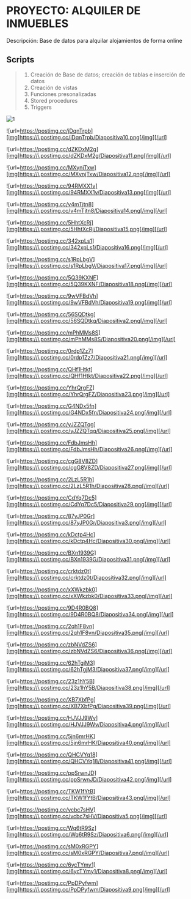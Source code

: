 # PROYECTO: ALQUILER DE INMUEBLES

Descripción: Base de datos para alquilar alojamientos de forma online

## Scripts
> 1) Creación de Base de datos; creación de tablas e inserción de datos
> 2) Creación de vistas
> 3) Funciones presonalizadas
> 4) Stored procedures
> 5) Triggers

![1]([https://postimg.cc/4mgh8cwn][img]https://i.postimg.cc/4mgh8cwn/Diapositiva1.png[/img][/url])

![url=https://postimg.cc/jDqnTrpb][img]https://i.postimg.cc/jDqnTrpb/Diapositiva10.png[/img][/url]

![url=https://postimg.cc/dZKDxM2g][img]https://i.postimg.cc/dZKDxM2g/Diapositiva11.png[/img][/url]

![url=https://postimg.cc/MXynjTxw][img]https://i.postimg.cc/MXynjTxw/Diapositiva12.png[/img][/url]

![url=https://postimg.cc/94RMXX1v][img]https://i.postimg.cc/94RMXX1v/Diapositiva13.png[/img][/url]

![url=https://postimg.cc/v4mTjtn8][img]https://i.postimg.cc/v4mTjtn8/Diapositiva14.png[/img][/url]

![url=https://postimg.cc/5HhtXcRj][img]https://i.postimg.cc/5HhtXcRj/Diapositiva15.png[/img][/url]

![url=https://postimg.cc/342xpLs1][img]https://i.postimg.cc/342xpLs1/Diapositiva16.png[/img][/url]

![url=https://postimg.cc/s1RpLbgV][img]https://i.postimg.cc/s1RpLbgV/Diapositiva17.png[/img][/url]

![url=https://postimg.cc/5Q39KXNF][img]https://i.postimg.cc/5Q39KXNF/Diapositiva18.png[/img][/url]

![url=https://postimg.cc/9wVFBdVh][img]https://i.postimg.cc/9wVFBdVh/Diapositiva19.png[/img][/url]

![url=https://postimg.cc/56SQDtkg][img]https://i.postimg.cc/56SQDtkg/Diapositiva2.png[/img][/url]

![url=https://postimg.cc/mPhMMs8S][img]https://i.postimg.cc/mPhMMs8S/Diapositiva20.png[/img][/url]

![url=https://postimg.cc/0rdp1Zz7][img]https://i.postimg.cc/0rdp1Zz7/Diapositiva21.png[/img][/url]

![url=https://postimg.cc/QHf1Htkt][img]https://i.postimg.cc/QHf1Htkt/Diapositiva22.png[/img][/url]

![url=https://postimg.cc/YhrQrgFZ][img]https://i.postimg.cc/YhrQrgFZ/Diapositiva23.png[/img][/url]

![url=https://postimg.cc/G4NDx5fn][img]https://i.postimg.cc/G4NDx5fn/Diapositiva24.png[/img][/url]

![url=https://postimg.cc/yJZZQTqg][img]https://i.postimg.cc/yJZZQTqg/Diapositiva25.png[/img][/url]

![url=https://postimg.cc/FdbJmsHh][img]https://i.postimg.cc/FdbJmsHh/Diapositiva26.png[/img][/url]

![url=https://postimg.cc/cgG8V8ZD][img]https://i.postimg.cc/cgG8V8ZD/Diapositiva27.png[/img][/url]

![url=https://postimg.cc/2LzL5R1h][img]https://i.postimg.cc/2LzL5R1h/Diapositiva28.png[/img][/url]

![url=https://postimg.cc/CdYq7Dc5][img]https://i.postimg.cc/CdYq7Dc5/Diapositiva29.png[/img][/url]

![url=https://postimg.cc/87yJP0Gr][img]https://i.postimg.cc/87yJP0Gr/Diapositiva3.png[/img][/url]

![url=https://postimg.cc/kDctp4Hc][img]https://i.postimg.cc/kDctp4Hc/Diapositiva30.png[/img][/url]

![url=https://postimg.cc/BXn1939G][img]https://i.postimg.cc/BXn1939G/Diapositiva31.png[/img][/url]

![url=https://postimg.cc/crktdz0t][img]https://i.postimg.cc/crktdz0t/Diapositiva32.png[/img][/url]

![url=https://postimg.cc/xXWkzbk0][img]https://i.postimg.cc/xXWkzbk0/Diapositiva33.png[/img][/url]

![url=https://postimg.cc/9D4R0BQ8][img]https://i.postimg.cc/9D4R0BQ8/Diapositiva34.png[/img][/url]

![url=https://postimg.cc/2qh1F8vn][img]https://i.postimg.cc/2qh1F8vn/Diapositiva35.png[/img][/url]

![url=https://postimg.cc/zbNVdZS6][img]https://i.postimg.cc/zbNVdZS6/Diapositiva36.png[/img][/url]

![url=https://postimg.cc/62hTgjM3][img]https://i.postimg.cc/62hTgjM3/Diapositiva37.png[/img][/url]

![url=https://postimg.cc/23z1hY5B][img]https://i.postimg.cc/23z1hY5B/Diapositiva38.png[/img][/url]

![url=https://postimg.cc/XB7XbfPg][img]https://i.postimg.cc/XB7XbfPg/Diapositiva39.png[/img][/url]

![url=https://postimg.cc/HJVJJ9Wv][img]https://i.postimg.cc/HJVJJ9Wv/Diapositiva4.png[/img][/url]

![url=https://postimg.cc/5jn6mrHK][img]https://i.postimg.cc/5jn6mrHK/Diapositiva40.png[/img][/url]

![url=https://postimg.cc/QHCVYq18][img]https://i.postimg.cc/QHCVYq18/Diapositiva41.png[/img][/url]

![url=https://postimg.cc/ppSrwnJD][img]https://i.postimg.cc/ppSrwnJD/Diapositiva42.png[/img][/url]

![url=https://postimg.cc/TKW1fYtB][img]https://i.postimg.cc/TKW1fYtB/Diapositiva43.png[/img][/url]

![url=https://postimg.cc/vcbc7sHV][img]https://i.postimg.cc/vcbc7sHV/Diapositiva5.png[/img][/url]

![url=https://postimg.cc/Wq6tR9Sz][img]https://i.postimg.cc/Wq6tR9Sz/Diapositiva6.png[/img][/url]

![url=https://postimg.cc/sM0xRGPY][img]https://i.postimg.cc/sM0xRGPY/Diapositiva7.png[/img][/url]

![url=https://postimg.cc/6ycTYmy1][img]https://i.postimg.cc/6ycTYmy1/Diapositiva8.png[/img][/url]

![url=https://postimg.cc/PpDPyfwm][img]https://i.postimg.cc/PpDPyfwm/Diapositiva9.png[/img][/url]
